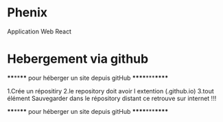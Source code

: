 # Phenix

Application Web React

# Hebergement via github

**\*\***\*\***\*\*** pour héberger un site depuis gitHub **\*\*\*\***\*\*\***\*\*\*\***

1.Crée un répositiry
2.le repository doit avoir l extention (.github.io)
3.tout élément Sauvegarder dans le répository distant ce retrouve sur internet !!!

**\*\***\*\***\*\*** pour héberger un site depuis gitHub **\*\*\*\***\*\*\***\*\*\*\***

